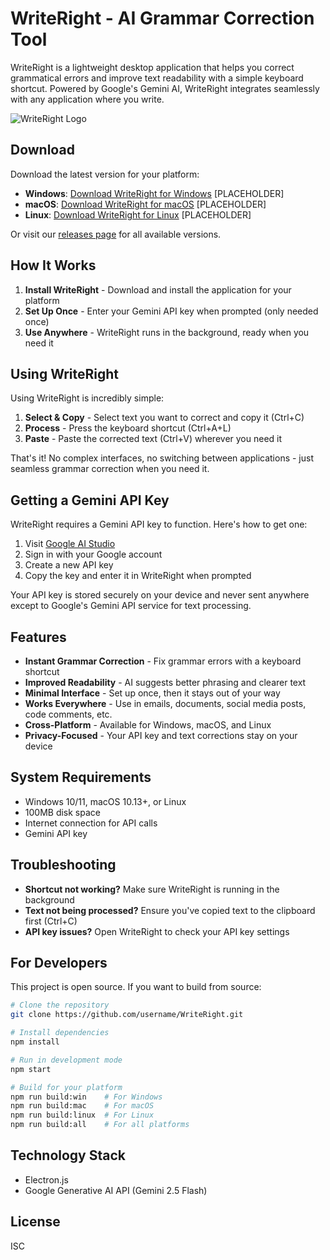 # WriteRight - AI Grammar Correction Tool

WriteRight is a lightweight desktop application that helps you correct grammatical errors and improve text readability with a simple keyboard shortcut. Powered by Google's Gemini AI, WriteRight integrates seamlessly with any application where you write.

![WriteRight Logo](https://placeholder-for-logo.png)

## Download

Download the latest version for your platform:

- **Windows**: [Download WriteRight for Windows](https://github.com/username/WriteRight/releases/latest/download/WriteRight-Setup.exe) [PLACEHOLDER]
- **macOS**: [Download WriteRight for macOS](https://github.com/username/WriteRight/releases/latest/download/WriteRight.dmg) [PLACEHOLDER]
- **Linux**: [Download WriteRight for Linux](https://github.com/username/WriteRight/releases/latest/download/WriteRight.AppImage) [PLACEHOLDER]

Or visit our [releases page](https://github.com/username/WriteRight/releases) for all available versions.

## How It Works

1. **Install WriteRight** - Download and install the application for your platform
2. **Set Up Once** - Enter your Gemini API key when prompted (only needed once)
3. **Use Anywhere** - WriteRight runs in the background, ready when you need it

## Using WriteRight

Using WriteRight is incredibly simple:

1. **Select & Copy** - Select text you want to correct and copy it (Ctrl+C)
2. **Process** - Press the keyboard shortcut (Ctrl+A+L)
3. **Paste** - Paste the corrected text (Ctrl+V) wherever you need it

That's it! No complex interfaces, no switching between applications - just seamless grammar correction when you need it.

## Getting a Gemini API Key

WriteRight requires a Gemini API key to function. Here's how to get one:

1. Visit [Google AI Studio](https://aistudio.google.com/apikey)
2. Sign in with your Google account
3. Create a new API key
4. Copy the key and enter it in WriteRight when prompted

Your API key is stored securely on your device and never sent anywhere except to Google's Gemini API service for text processing.

## Features

- **Instant Grammar Correction** - Fix grammar errors with a keyboard shortcut
- **Improved Readability** - AI suggests better phrasing and clearer text
- **Minimal Interface** - Set up once, then it stays out of your way
- **Works Everywhere** - Use in emails, documents, social media posts, code comments, etc.
- **Cross-Platform** - Available for Windows, macOS, and Linux
- **Privacy-Focused** - Your API key and text corrections stay on your device

## System Requirements

- Windows 10/11, macOS 10.13+, or Linux
- 100MB disk space
- Internet connection for API calls
- Gemini API key

## Troubleshooting

- **Shortcut not working?** Make sure WriteRight is running in the background
- **Text not being processed?** Ensure you've copied text to the clipboard first (Ctrl+C)
- **API key issues?** Open WriteRight to check your API key settings

## For Developers

This project is open source. If you want to build from source:

```bash
# Clone the repository
git clone https://github.com/username/WriteRight.git

# Install dependencies
npm install

# Run in development mode
npm start

# Build for your platform
npm run build:win    # For Windows
npm run build:mac    # For macOS
npm run build:linux  # For Linux
npm run build:all    # For all platforms
```

## Technology Stack

- Electron.js
- Google Generative AI API (Gemini 2.5 Flash)

## License

ISC
#
